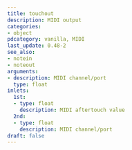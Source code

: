 ```yaml
---
title: touchout
description: MIDI output
categories:
- object
pdcategory: vanilla, MIDI
last_update: 0.48-2
see_also:
- notein
- noteout
arguments:
- description: MIDI channel/port
  type: float
inlets:
  1st:
  - type: float
    description: MIDI aftertouch value
  2nd:
  - type: float
    description: MIDI channel/port
draft: false
---
```


